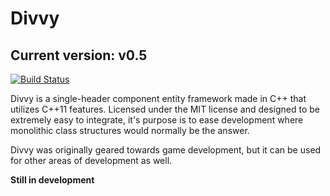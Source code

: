 # Divvy

## Current version: v0.5

[![Build Status](https://travis-ci.org/puradox/divvy.svg?branch=master)](https://travis-ci.org/puradox/divvy)

Divvy is a single-header component entity framework made in C++ that utilizes
C++11 features. Licensed under the MIT license and designed to be extremely
easy to integrate, it's purpose is to ease development where monolithic class
structures would normally be the answer.

Divvy was originally geared towards game development, but it can be used for
other areas of development as well.

**Still in development**
